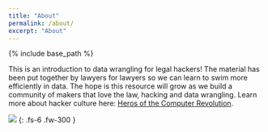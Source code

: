 ```yaml
---
title: "About"
permalink: /about/
excerpt: "About"
---
```


{% include base_path %}

This is an introduction to data wrangling for legal hackers!  The material has been put together by lawyers for lawyers so we can learn to swim more efficiently in data.  The hope is this resource will grow as we build a community of makers that love the law, hacking and data wrangling. Learn more about hacker culture here: [Heros of the Computer Revolution](https://www.amazon.com/dp/B003PDMKIY/ref=cm_sw_r_tw_dp_U_x_p4wPCb9WVF2VX).

![](https://images-na.ssl-images-amazon.com/images/I/51NILryveOL._SX322_BO1,204,203,200_.jpg)
{: .fs-6 .fw-300 }
